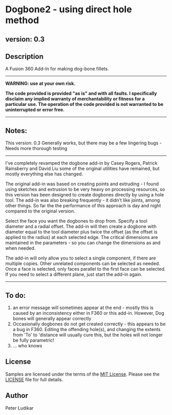Dogbone2 - using direct hole method
===

## version: 0.3

## Description

A Fusion 360 Add-In for making dog-bone fillets.

---

**WARNING: use at your own risk.**

**The code provided is provided "as is" and with all faults. I specifically disclaim any implied warranty of merchantability or fitness for a particular use. The operation of the code provided is not warranted to be uninterrupted or error free.**

---

## Notes:

This version: 0.3  Generally works, but there may be a few lingering bugs - Needs more thorough testing

---

I've completely revamped the dogbone add-in by Casey Rogers, Patrick Rainsberry and David Liu
some of the original utilities have remained, but mostly everything else has changed.

The original add-in was based on creating points and extruding - I found using sketches and extrusion to be very heavy 
on processing resources, so this version has been designed to create dogbones directly by using a hole tool. The add-in was also breaking frequently - it didn't like joints, among other things.  So far the
the performance of this approach is day and night compared to the original version. 

Select the face you want the dogbones to drop from. Specify a tool diameter and a radial offset.
The add-in will then create a dogbone with diameter equal to the tool diameter plus twice the offset (as the offset is applied to the radius) at each selected edge.  The critical dimensions are maintained in the parameters - so you can change the dimensions as and when needed.  

The add-in will only allow you to select a single component, if there are multiple copies.  Other unrelated components can be selected as needed.  Once a face is selected, only faces parallel to the first face can be selected.  If you need to select a different plane, just start the add-in again.

---

## To do:

1. an error message will sometimes appear at the end - mostly this is caused by an inconsistency either in F360 or this add-in.  However, Dog bones will generally appear correctly
2. Occasionally dogbones do not get created correctly - this appears to be a bug in F360.  Editing the offending hole(s), and changing the extents from 'To' to 'distance will usually cure this, but the holes will not longer be fully parametric!
3. ... who knows

## License

Samples are licensed under the terms of the [MIT License](http://opensource.org/licenses/MIT). Please see the [LICENSE](LICENSE) file for full details.

## Author

Peter Ludikar
